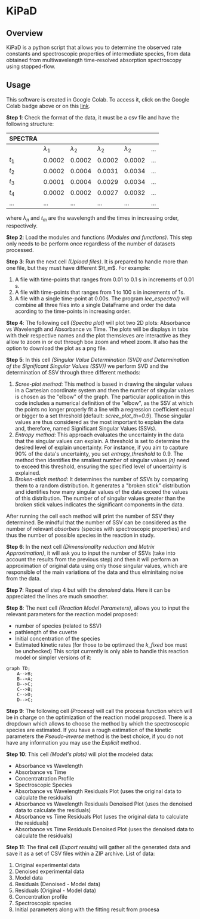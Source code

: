 # KiPaD

## Overview
KiPaD is a python script that allows you to determine the observed rate constants and spectroscopic properties of intermediate species, from data obtained from multiwavelength time-resolved absorption spectroscopy using stopped-flow.

## Usage
This software is created in Google Colab. To access it, click on the Google Colab badge above or on this [link]().

**Step 1**: Check the format of the data, it must be a csv file and have the following structure:


| SPECTRA   |  |  |  |  |  |
| -------   | ------- | ------- | ------- | ------- | ---- |
|    |  $\lambda_1$  |  $\lambda_2$ | $\lambda_2$ |$\lambda_2$ | ... |
| $t_1$ | 0.0002    | 0.0002     |  0.0002    |  0.0002    | ... |
| $t_2$ | 0.0002    | 0.0004     | 0.0031     | 0.0034     | ...   |
| $t_3$ | 0.0001    | 0.0004     | 0.0029     | 0.0034     | ...   |
| $t_4$ | 0.0002    | 0.0002     | 0.0027     | 0.0032     | ...   |
| ...    | ...   | ...    | ...   | ...   | ...   |

where $\lambda_n$ and $t_m$ are the wavelength and the times in increasing order, respectively.

**Step 2**: Load the modules and functions *(Modules and functions)*. This step only needs to be perform once regardless of the number of datasets processed.

**Step 3**: Run the next cell *(Upload files)*. It is prepared to handle more than one file, but they must have different $\t_m$. For example:
1. A file with time-points that ranges from 0.01 to 0.1 s in increments of 0.01 s.
2. A file with time-points that ranges from 1 to 100 s in increments of 1s.
3. A file with a single time-point at 0.00s.
The program *lee_espectro()* will combine all three files into a single DataFrame and order the data acording to the time-points in increasing order.

**Step 4**: The following cell *(Spectra plot)* will plot two 2D plots: Absorbance vs Wavelength and Absorbance vs Time. The plots will be displays in tabs with their respective names and the plot themsleves are interactive as they allow to zoom in or out through box zoom and wheel zoom. It also has the option to download the plot as a png file.

**Step 5**: In this cell *(Singular Value Determination (SVD) and Determination of the Significant Singular Values (SSV))* we perform SVD and the determination of SSV through three different methods:
1. *Scree-plot method*: This method is based in drawing the singular values in a Cartesian coordinate system and then the number of singular values is chosen as the "elbow" of the graph. The particular application in this code includes a numerical definition of the "elbow", as the SSV at which the points no longer properly fit a line with a regression coefficient equal or bigger to a set threshold (default: *scree_plot_th=0.9*). Those singular values are thus considered as the most important to explain the data and, therefore, named Significant Singular Values (SSVs).
2.  *Entropy method*: This approach evaluates the uncertainty in the data that the singular values can explain. A threshold is set to determine the desired level of explain uncertainty. For instance, if you aim to capture 90% of the data's uncertainty, you set *entropy_threshold* to 0.9. The method then identifies the smallest number of singular values *(n)* need to exceed this threshold, ensuring the specified level of uncertainty is explained.
3. *Broken-stick method*: It determines the number of SSVs by comparing them to a random distribution. It generates a "broken stick" distribution and identifies how many singular values of the data exceed the values of this distribution. The number of of singular values greater than the broken stick values indicates the significant components in the data.

After running the cell each method will print the number of SSV they determined. Be mindful that the number of SSV can be considered as the number of relevant *absorbers* (species with spectroscopic properties) and thus the number of possible species in the reaction in study.

**Step 6**: In the next cell *(Dimensionality reduction and Matrix Approximation)*, it will ask you to input the number of SSVs (take into account the results from the previous step) and then it will perform an approximation of original data using only those singular values, which are responsible of the main variations of the data and thus elminitaing noise from the data.

**Step 7**: Repeat of step 4 but with the *denoised* data. Here it can be appreciated the lines are much smoother.

**Step 8**: The next cell *(Reaction Model Parameters)*, allows you to input the relevant parameters for the reaction model proposed:
- number of species (related to SSV)
- pathlength of the cuvette
- Initial concentration of the species
- Estimated kinetic rates (for those to be optimzed the *k_fixed* box must be unchecked)
This script currently is only able to handle this reaction model or simpler versions of it:
```mermaid
graph TD;
    A-->B;
    B-->A;
    B-->C;
    C-->B;
    C-->D;
    D-->C;
```

**Step 9**: The following cell *(Procesa)* will call the procesa function which will be in charge on the optimization of the reaction model proposed. There is a dropdown which allows to choose the method by which the spectroscopic species are estimated. If you have a rough estimation of the kinetic parameters the *Pseudo-inverse* method is the best choice, if you do not have any information you may use the *Explicit* method.

**Step 10**: This cell *(Model's plots)* will plot the modeled data:
- Absorbance vs Wavelength
- Absorbance vs Time
- Concentratration Profile
- Spectroscopic Species
- Absorbance vs Wavelength Residuals Plot (uses the original data to calculate the residuals)
- Absorbance vs Wavelength Residuals Denoised Plot (uses the denoised data to calculate the residuals)
- Absorbance vs Time Residuals Plot (uses the original data to calculate the residuals)
- Absorbance vs Time Residuals Denoised Plot (uses the denoised data to calculate the residuals)

**Step 11**: The final cell *(Export results)* will gather all the generated data and save it as a set of CSV files within a ZIP archive. List of data:
1. Original experimental data
2. Denoised experimental data
3. Model data
4. Residuals (Denoised - Model data)
5. Residuals (Original - Model data)
6. Concentration profile
7. Spectroscopic species
8. Initial parameters along with the fitting result from procesa
